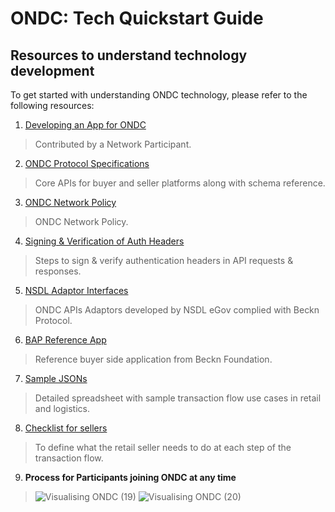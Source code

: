 # ONDC: Tech Quickstart Guide

## Resources to understand technology development

To get started with understanding ONDC technology, please refer to the following resources:

 1.  [Developing an App for ONDC](https://docs.google.com/presentation/d/1OYVDmy58wB6jDvSJaxVfc5JwRG5rYMtmhqt7oG9Cp0Y/edit#slide=id.g10a40235bd9_0_49)

> Contributed by a Network Participant.

2. [ONDC Protocol Specifications](https://github.com/Open-network-for-digital-commerce/ONDC-Protocol/tree/master/protocol-specifications/core/v0/api)	

> Core APIs for buyer and seller platforms along with schema reference.

 3. [ONDC Network Policy](https://github.com/Open-network-for-digital-commerce/ONDC-Protocol-Specs/blob/master/protocol-specifications/docs/draft/ONDC%20Network%20Policy%20-%20v0.3%20(draft).md)

> ONDC Network Policy.

 4. [Signing & Verification of Auth Headers](https://docs.google.com/document/d/1-xECuAHxzpfF8FEZw9iN3vT7D3i6yDDB1u2dEApAjPA/edit)

> Steps to sign & verify authentication headers in API requests & responses.

 5. [NSDL Adaptor Interfaces](https://github.com/NSDL-e-Governance/ondc_adaptor)

> ONDC APIs Adaptors developed by NSDL eGov complied with Beckn Protocol.

 6. [BAP Reference App](https://github.com/beckn/bap-reference-app/tree/1019546f35581e606236c3f4c7794ae8ac8198a0)

> Reference buyer side application from Beckn Foundation.

 7. [Sample JSONs](https://docs.google.com/spreadsheets/d/18_YqkIXjJyVOA0ZXhJlQ80t0qaN9k9brKHEKp1CIB4c/edit#gid=0)

> Detailed spreadsheet with sample transaction flow use cases in retail and logistics.

 8. [Checklist for sellers](https://docs.google.com/document/d/1m2V3GR6UIjJK65u4JW1r35cihy7lFmuBe8_cv66mVU8/edit#)

> To define what the retail seller needs to do at each step of the transaction flow.

9. **Process for Participants joining ONDC at any time**

> ![Visualising ONDC (19)](https://user-images.githubusercontent.com/95357304/156694718-3d86822e-bf42-4b1d-be73-680235c965d2.jpg)
>![Visualising ONDC (20)](https://user-images.githubusercontent.com/95357304/156694766-00570ec9-3ae4-41dd-86e4-e91de7247188.jpg)




 



